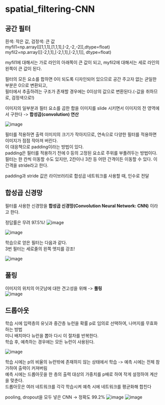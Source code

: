 # spatial_filtering-CNN

## 공간 필터

흰색: 작은 값, 검정색: 큰 값 <br/>
myfil1=np.array([[1,1,1],[1,1,1],[-2,-2,-2]],dtype=float)  <br/>
myfil2=np.array([[-2,1,1],[-2,1,1],[-2,1,1]], dtype=float)  <br/>

myfil1에 대해서는 가로 라인의 아래쪽이 큰 값이 되고, myfil2에 대해서는 세로 라인의 왼쪽이 큰 값이 된다.<br/>

필터의 모든 요소를 합하면 0이 되도록 디자인되어 있으므로 공간 주고자 없는 균일한 부분은 0으로 변환되고,<br/>
필터에서 추출하려는 구조가 존재할 경우에는 0이상의 값으로 변환된다.(-값을 취하므로, 검정색으로!)

이미지의 일부분과 필터 요소를 곱한 합을 이미지를 slide 시키면서 이미지의 전 영역에서 구한다 -> **합성곱(convolution) 연산**

![image](https://user-images.githubusercontent.com/24853452/103439369-ad7add00-4c7f-11eb-998a-84aeb3f77182.png)

필터를 적용하면 출력 이미지의 크기가 작아지므로, 연속으로 다양한 필터를 적용하면 이미지가 점점 작아져 버린다.<br/>
이 대응책으로 padding이라는 방법이 있다. <br/>
padding은 필터를 적용하기 전에 0 등의 고정된 요소로 주위를 부풀려두는 방법이다.<br/>
필터는 한 칸씩 이동할 수도 있지만, 2칸이나 3칸 등 어떤 간격이든 이동할 수 있다. 이 간격을 stride라고 한다. <br/>


padding과 stride 값은 라이브러리로 합성곱 네트워크를 사용할 때, 인수로 전달

## 합성곱 신경망
필터를 사용한 신경망을 **합성곱 신경망(Convolution Neural Network: CNN)** 이라고 한다. <br/>

정답률은 무려 97.5%!
![image](https://user-images.githubusercontent.com/24853452/103440434-c6d45700-4c88-11eb-910b-5d33837a16c3.png)

![image](https://user-images.githubusercontent.com/24853452/103440712-47945280-4c8b-11eb-8215-5501d06939f3.png)

학습으로 얻은 필터는 다음과 같다.<br/>
3번 필터는 세로줄의 왼쪽 엣지를 강조!

![image](https://user-images.githubusercontent.com/24853452/103442186-4c5f0380-4c97-11eb-8272-6fedbc027b02.png)

## 풀링
이미지의 위치의 어긋남에 대한 견고성을 위해 -> **풀링** <br/>
![image](https://user-images.githubusercontent.com/24853452/103442335-a01e1c80-4c98-11eb-9e32-a174557379f4.png)

## 드롭아웃
학습 시에 입력층의 유닛과 중간층 뉴런을 확률 p로 임의로 선택하여, 나머지를 무효화하는 방법 <br/>
미니 배치마다 뉴런을 뽑아 다시 이 절차를 반복한다. <br/>
학습 후, 예측하는 경우에는 모든 뉴런이 사용된다.

![image](https://user-images.githubusercontent.com/24853452/103442580-c9d84300-4c9a-11eb-9358-c3722405adde.png)

학습 시에는 p의 비율의 뉴런밖에 존재하지 않는 상태에서 학습 -> 예측 시에는 전체 참가하여 출력이 커져버림 <br/>
예측 시에는 드롭아웃을 한 층의 출력 대상의 가중치를 p배로 하여 작게 설정하여 계산을 맞춘다. <br/>
드롭아웃은 여러 네트워크를 각각 학습시켜 예측 시에 네트워크를 평균화해 합친다

pooling, dropout을 모두 넣은 CNN -> 정확도 99.2%
![image](https://user-images.githubusercontent.com/24853452/103443150-9946d800-4c9f-11eb-8da9-0747b7d52904.png)
![image](https://user-images.githubusercontent.com/24853452/103443162-ab287b00-4c9f-11eb-97ca-57c63c7704a5.png)
